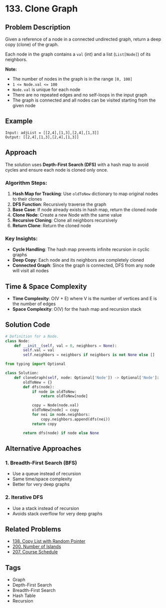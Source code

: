 # 133. Clone Graph

## Problem Description

Given a reference of a node in a connected undirected graph, return a deep copy (clone) of the graph.

Each node in the graph contains a `val` (int) and a list (`List[Node]`) of its neighbors.

**Note:**
- The number of nodes in the graph is in the range `[0, 100]`
- `1 <= Node.val <= 100`
- `Node.val` is unique for each node
- There are no repeated edges and no self-loops in the input graph
- The graph is connected and all nodes can be visited starting from the given node

## Example

```
Input: adjList = [[2,4],[1,3],[2,4],[1,3]]
Output: [[2,4],[1,3],[2,4],[1,3]]
```

## Approach

The solution uses **Depth-First Search (DFS)** with a hash map to avoid cycles and ensure each node is cloned only once.

### Algorithm Steps:

1. **Hash Map for Tracking**: Use `oldToNew` dictionary to map original nodes to their clones
2. **DFS Function**: Recursively traverse the graph
3. **Base Case**: If node already exists in hash map, return the cloned node
4. **Clone Node**: Create a new Node with the same value
5. **Recursive Cloning**: Clone all neighbors recursively
6. **Return Clone**: Return the cloned node

### Key Insights:

- **Cycle Handling**: The hash map prevents infinite recursion in cyclic graphs
- **Deep Copy**: Each node and its neighbors are completely cloned
- **Connected Graph**: Since the graph is connected, DFS from any node will visit all nodes

## Time & Space Complexity

- **Time Complexity**: O(V + E) where V is the number of vertices and E is the number of edges
- **Space Complexity**: O(V) for the hash map and recursion stack

## Solution Code

```python
# Definition for a Node.
class Node:
    def __init__(self, val = 0, neighbors = None):
        self.val = val
        self.neighbors = neighbors if neighbors is not None else []

from typing import Optional

class Solution:
    def cloneGraph(self, node: Optional['Node']) -> Optional['Node']:
        oldToNew = {}
        def dfs(node):
            if node in oldToNew:
                return oldToNew[node]

            copy = Node(node.val)
            oldToNew[node] = copy
            for nei in node.neighbors:
                copy.neighbors.append(dfs(nei))
            return copy

        return dfs(node) if node else None
```

## Alternative Approaches

### 1. Breadth-First Search (BFS)
- Use a queue instead of recursion
- Same time/space complexity
- Better for very deep graphs

### 2. Iterative DFS
- Use a stack instead of recursion
- Avoids stack overflow for very deep graphs

## Related Problems

- [138. Copy List with Random Pointer](https://leetcode.com/problems/copy-list-with-random-pointer/)
- [200. Number of Islands](https://leetcode.com/problems/number-of-islands/)
- [207. Course Schedule](https://leetcode.com/problems/course-schedule/)

## Tags

- Graph
- Depth-First Search
- Breadth-First Search
- Hash Table
- Recursion
